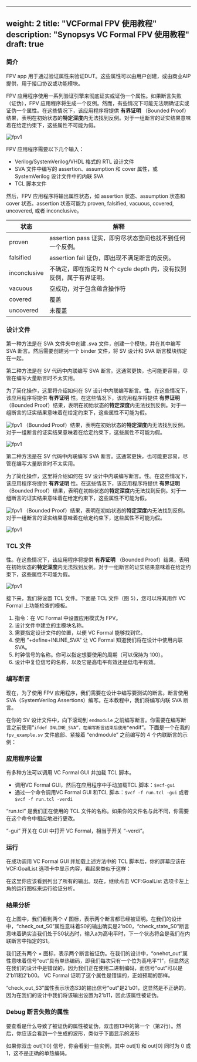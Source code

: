 
---
weight: 2
title: "VCFormal FPV 使用教程"
description: "Synopsys VC Formal FPV 使用教程"
draft: true
---

### 简介

FPV app 用于通过验证属性来验证DUT。这些属性可以由用户创建，或由商业AIP提供，用于接口协议或功能模块。

FPV 应用程序使用一系列验证引擎来彻底证实或证伪一个属性。如果断言失败（证伪），FPV 应用程序将生成一个反例。然而，有些情况下可能无法明确证实或证伪一个属性。在这些情况下，该应用程序将提供 **有界证明** （Bounded Proof）结果，表明在初始状态的**特定深度**内无法找到反例。对于一组断言的证实结果意味着在给定约束下，这些属性不可能为假。

![fpv1](https://cdn.jsdelivr.net/gh/easyformal/easyformal-site@master/content/zh/formal_app/fpv/image/fpv1.png)

FPV 应用程序需要以下几个输入：

- Verilog/SystemVerilog/VHDL 格式的 RTL 设计文件
- SVA 文件中编写的 assertion、assumption 和 cover 属性，或 SystemVerilog 设计文件中的内联 SVA
- TCL 脚本文件

然后，FPV 应用程序将输出属性状态，如 assertion 状态、assumption 状态和 cover 状态。assertion 状态可能为 proven, falsified, vacuous,
covered, uncovered, 或者 inconclusive。

| 状态 | 解释 |
| ---- | ---- |
proven | assertion pass 证实，即穷尽状态空间也找不到任何一个反例。|
falsified | assertion fail 证伪，即出现不满足断言的反例。|
inconclusive | 不确定，即在指定的 N 个 cycle depth 内，没有找到反例，属于有界证明。|
vacuous | 空成功，对于包含蕴含操作符|-> |=>的property，如果 antecedent（先行算子）一直未被触发，因此一定不会出现反例，此时为 vacuous success。 |
covered | 覆盖 |
uncovered | 未覆盖 |

### 设计文件

第一种方法是在 SVA 文件夹中创建 .sva 文件，创建一个模块，并在其中编写 SVA 断言。然后需要创建另一个 binder 文件，将 SV 设计和 SVA 断言模块绑定在一起。

第二种方法是在 SV 代码中内联编写 SVA 断言。这通常更快，也可能更容易，尽管在编写大量断言时不太实用。

为了简化操作，这里将介绍如何在 SV 设计中内联编写断言。性。在这些情况下，该应用程序将提供 **有界证明** 性。在这些情况下，该应用程序将提供 **有界证明** （Bounded Proof）结果，表明在初始状态的**特定深度**内无法找到反例。对于一组断言的证实结果意味着在给定约束下，这些属性不可能为假。

![fpv1](https://cdn.jsdelivr.net/gh/easyformal/easyformal-site@master/content/zh/formal_app/fpv/image/fpv1.png)
（Bounded Proof）结果，表明在初始状态的**特定深度**内无法找到反例。对于一组断言的证实结果意味着在给定约束下，这些属性不可能为假。

![fpv1](https://cdn.jsdelivr.net/gh/easyformal/easyformal-site@master/content/zh/formal_app/fpv/image/fpv1.png)


第二种方法是在 SV 代码中内联编写 SVA 断言。这通常更快，也可能更容易，尽管在编写大量断言时不太实用。

为了简化操作，这里将介绍如何在 SV 设计中内联编写断言。性。在这些情况下，该应用程序将提供 **有界证明** 性。在这些情况下，该应用程序将提供 **有界证明** （Bounded Proof）结果，表明在初始状态的**特定深度**内无法找到反例。对于一组断言的证实结果意味着在给定约束下，这些属性不可能为假。

![fpv1](https://cdn.jsdelivr.net/gh/easyformal/easyformal-site@master/content/zh/formal_app/fpv/image/fpv1.png)
（Bounded Proof）结果，表明在初始状态的**特定深度**内无法找到反例。对于一组断言的证实结果意味着在给定约束下，这些属性不可能为假。

![fpv1](https://cdn.jsdelivr.net/gh/easyformal/easyformal-site@master/content/zh/formal_app/fpv/image/fpv1.png)


### TCL 文件
性。在这些情况下，该应用程序将提供 **有界证明** （Bounded Proof）结果，表明在初始状态的**特定深度**内无法找到反例。对于一组断言的证实结果意味着在给定约束下，这些属性不可能为假。

![fpv1](https://cdn.jsdelivr.net/gh/easyformal/easyformal-site@master/content/zh/formal_app/fpv/image/fpv1.png)

接下来，我们将设置 TCL ⽂件。下⾯是 TCL ⽂件（图 5），您可以将其⽤作 VC Formal 上功能检查的模板。

<!-- ![alt text](Aspose.Words.92948dad-5a71-4124-9ea8-5b069112310c.006-1.jpeg) -->


1. 指令：在 VC Formal 中设置应用模式为 FPV。
2. 设计文件中建立的主模块名称。
3. 需要指定设计文件的位置，以便 VC Formal 能够找到它。
4. 使用 “+define+INLINE_SVA” 让 VC Formal 知道我们将在设计中使用内联 SVA。
5. 时钟信号的名称。你可以指定想要使用的周期（可以保持为 100）。
6. 设计中复位信号的名称，以及它是高电平有效还是低电平有效。

### 编写断言

现在，为了使用 FPV 应用程序，我们需要在设计中编写要测试的断言。断言使用 SVA（SystemVerilog Assertions）编写。在本教程中，我们将编写内联 SVA 断言。

在你的 SV 设计文件中，向下滚动到 `endmodule` 之前编写断言。你需要在编写断言之前使用“`ifdef INLINE_SVA”，在编写断言结束后使用“`endif”。下面是一个在我的 `fpv_example.sv` 文件底部、紧接着 “endmodule” 之前编写的 4 个内联断言的示例：

### 应用程序设置

有多种方法可以调用 VC Formal GUI 并加载 TCL 脚本。

- 调⽤VC Formal GUI，然后在应⽤程序中⼿动加载TCL 脚本：`$vcf-gui`
- 通过⼀个命令调⽤VC Formal GUI 和TCL 脚本：`$vcf -f run.tcl -gui` 或者 `$vcf -f run.tcl -verdi`

“run.tcl” 是我们正在使用的 TCL 文件的名称。如果你的文件名与此不同，你需要在这个命令中相应地进行更改。

“-gui” 开关在 GUI 中打开 VC Formal，相当于开关 “-verdi”。

### 运行

在成功调用 VC Formal GUI 并加载上述方法中的 TCL 脚本后，你的屏幕应该在 VCF:GoalList 选项卡中显示内容，看起来类似于这样：

<!-- ![alt text](Aspose.Words.92948dad-5a71-4124-9ea8-5b069112310c.021-1.jpeg) -->

在这里你应该看到列出了所有的输出。现在，继续点击 VCF:GoalList 选项卡左上角的运行图标来运行验证分析。

### 结果分析

<!-- ![alt text](Aspose.Words.92948dad-5a71-4124-9ea8-5b069112310c.023-1.jpeg) -->

在上图中，我们看到两个 √ 图标，表示两个断言都已经被证明。在我们的设计中，“check_out_S0”属性意味着S0的输出确实是2'b00，“check_state_S0”断言意味着确实当我们处于S0状态时，输入a为高电平时，下一个状态将会是我们在内联断言中指定的S1。

我们还有两个 × 图标，表示两个断言被证伪。在我们的设计中，“onehot_out”属性意味着信号“out”具有单热编码，即我们每次只有一个位为高电平“1”，但显然这在我们的设计中是错误的，因为我们正在使用二进制编码，而信号“out”可以是2'b11和2'b00。 VC Formal 证明了这个属性是错误的，正如预期的那样。

“check_out_S3”属性表示状态S3的输出信号“out”是2'b01，这显然是不正确的，因为在我们的设计中我们将该输出设置为2'b11，因此该属性被证伪。


### Debug 断言失败的属性

要查看是什么导致了被证伪的属性被证伪，双击图13中的第一个（第2行）。然后，你应该会看到一个生成的波形，类似于下面显示的波形

<!-- ![alt text](Aspose.Words.92948dad-5a71-4124-9ea8-5b069112310c.030-1.jpeg) -->

如果你双击 out[1:0] 信号，你会看到一些实例，其中 out[1] 和 out[0] 同时为 0 或 1，这不是正确的单热编码。

<!-- ![alt text](Aspose.Words.92948dad-5a71-4124-9ea8-5b069112310c.031-1.jpeg) -->